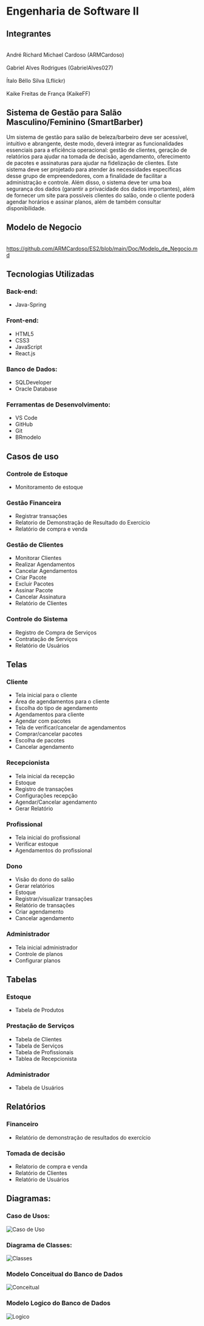# Engenharia de Software II
## Integrantes
 
<br>André Richard Michael Cardoso (ARMCardoso)</br>
<br>Gabriel Alves Rodrigues (GabrielAlves027)</br>
<br>Ítalo Béllo Silva (Lflickr)</br>
<br>Kaike Freitas de França (KaikeFF)</br>
 
## Sistema de Gestão para Salão Masculino/Feminino (SmartBarber)

Um sistema de gestão para salão de beleza/barbeiro deve ser acessível, intuitivo e abrangente, deste modo, deverá integrar as funcionalidades essenciais para a eficiência operacional: gestão de clientes, geração de relatórios para ajudar na tomada de decisão, agendamento, oferecimento de pacotes e assinaturas para ajudar na fidelização de clientes. Este sistema deve ser projetado para atender às necessidades específicas desse grupo de empreendedores, com a finalidade de facilitar a administração e controle. Além disso, o sistema deve ter uma boa segurança dos dados (garantir a privacidade dos dados importantes), além de fornecer um site para possíveis clientes do salão, onde o cliente poderá agendar horários e assinar planos, além de também consultar disponibilidade.
 
## Modelo de Negocio
 
<br>https://github.com/ARMCardoso/ES2/blob/main/Doc/Modelo_de_Negocio.md</br>
 
## Tecnologias Utilizadas
### Back-end:
- Java-Spring
 
### Front-end:
- HTML5
- CSS3
- JavaScript
- React.js
 
### Banco de Dados:
- SQLDeveloper
- Oracle Database
 
### Ferramentas de Desenvolvimento:
- VS Code
- GitHub
- Git
- BRmodelo
 
 
## Casos de uso
### Controle de Estoque
  - Monitoramento de estoque
### Gestão Financeira
  - Registrar transações
  - Relatorio de Demonstração de Resultado do Exercício
  - Relatório de compra e venda
### Gestão de Clientes
  - Monitorar Clientes
  - Realizar Agendamentos
  - Cancelar Agendamentos
  - Criar Pacote
  - Excluir Pacotes
  - Assinar Pacote
  - Cancelar Assinatura
  - Relatório de Clientes
### Controle do Sistema
  - Registro de Compra de Serviços
  - Contratação de Serviços
  - Relatório de Usuários
 
  ## Telas
### Cliente
- Tela inicial para o cliente
- Área de agendamentos para o cliente
- Escolha do tipo de agendamento
- Agendamentos para cliente
- Agendar com pacotes
- Tela de verificar/cancelar de agendamentos
- Comprar/cancelar pacotes
- Escolha de pacotes
- Cancelar agendamento

### Recepcionista
- Tela inicial da recepção
- Estoque 
- Registro de transações
- Configurações recepção
- Agendar/Cancelar agendamento
- Gerar Relatório

### Profissional
- Tela inicial do profissional
- Verificar estoque
- Agendamentos do profissional

### Dono
- Visão do dono do salão
- Gerar relatórios
- Estoque
- Registrar/visualizar transações
- Relatório de transações
- Criar agendamento
- Cancelar agendamento

### Administrador
- Tela inicial administrador
- Controle de planos
- Configurar planos
 
## Tabelas
### Estoque
- Tabela de Produtos
### Prestação de Serviços
- Tabela de Clientes
- Tabela de Serviços
- Tabela de Profissionais
- Tablea de Recepcionista
### Administrador
- Tabela de Usuários
 
## Relatórios
### Financeiro
- Relatório de demonstração de resultados do exercício
 
### Tomada de decisão
- Relatorio de compra e venda
- Relatório de Clientes
- Relatório de Usuários


## Diagramas:
### Caso de Usos:
![Caso de Uso](Doc/CasoDeUso/CasosDeUso.png)

### Diagrama de Classes:
![Classes](Doc/DiagramaDeClasses/Classes.png)

### Modelo Conceitual do Banco de Dados
![Conceitual](Doc/BancoDeDados/ModeloConceitual.png)

### Modelo Logico do Banco de Dados
![Logico](Doc/BancoDeDados/ModeloLogico.png)
